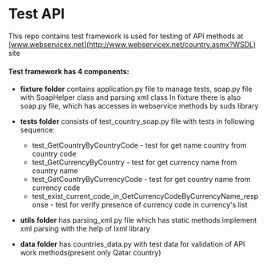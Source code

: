 # Test API

This repo contains test framework is used for testing of API methods at [www.webservicex.net](http://www.webservicex.net/country.asmx?WSDL) site

#### Test framework has 4 components:

* **fixture folder** contains application.py file to manage tests, soap.py file with SoapHelper class and parsing xml class
In fixture there is also soap.py file, which has accesses in webservice methods by suds library

* **tests folder** consists of test_country_soap.py file with tests in following sequence:
    * test_GetCountryByCountryCode - test for get name country from country code
	* test_GetCurrencyByCountry - test for get currency name from country name
	* test_GetCountryByCurrencyCode - test for get country name from currency code
	* test_exist_current_code_in_GetCurrencyCodeByCurrencyName_response - test for verify presence of currency code in currency's list

* **utils folder** has parsing_xml.py file which has static methods implement xml parsing with the help of lxml library

* **data folder** has countries_data.py with test data for validation of API work methods(present only Qatar country)
